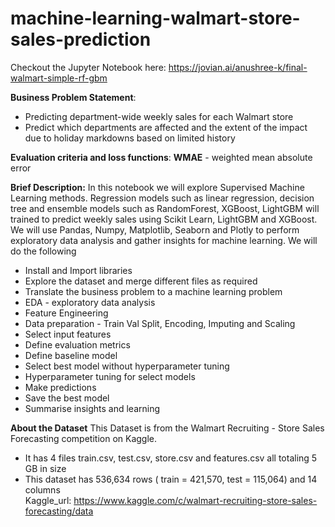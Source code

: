 # machine-learning-walmart-store-sales-prediction
Checkout the Jupyter Notebook here: https://jovian.ai/anushree-k/final-walmart-simple-rf-gbm

<b>Business Problem Statement</b>:
- Predicting department-wide weekly sales for each Walmart store
- Predict which departments are affected and the extent of the impact due to holiday markdowns based on limited history

<b>Evaluation criteria and loss functions</b>:
  <b>WMAE</b> - weighted mean absolute error
  
<b>Brief Description:</b>
  In this notebook we will explore Supervised Machine Learning methods. Regression models such as linear regression, decision tree and ensemble models such as RandomForest, XGBoost, LightGBM will trained to predict weekly sales using Scikit Learn, LightGBM and XGBoost. We will use Pandas, Numpy, Matplotlib, Seaborn and Plotly to perform exploratory data analysis and gather insights for machine learning. We will do the following

- Install and Import libraries
- Explore the dataset and merge different files as required
- Translate the business problem to a machine learning problem
- EDA - exploratory data analysis
- Feature Engineering
- Data preparation - Train Val Split, Encoding, Imputing and Scaling
- Select input features
- Define evaluation metrics
- Define baseline model
- Select best model without hyperparameter tuning
- Hyperparameter tuning for select models
- Make predictions
- Save the best model
- Summarise insights and learning

<b>About the Dataset</b>
This Dataset is from the Walmart Recruiting - Store Sales Forecasting competition on Kaggle.
- It has 4 files train.csv, test.csv, store.csv and features.csv all totaling 5 GB in size
- This dataset has 536,634 rows ( train = 421,570, test = 115,064) and 14 columns  
Kaggle_url: https://www.kaggle.com/c/walmart-recruiting-store-sales-forecasting/data

